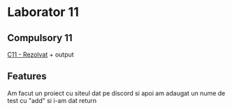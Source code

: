# Laborator 11
## Compulsory 11
[C11 - Rezolvat](Rezolvat) + output
## Features
Am facut un proiect cu siteul dat pe discord si apoi am adaugat un nume de test cu "add" si i-am dat return

